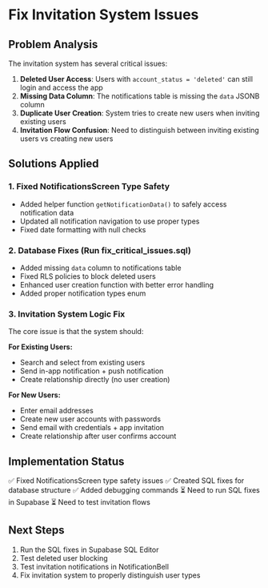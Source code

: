 # Fix Invitation System Issues

## Problem Analysis

The invitation system has several critical issues:

1. **Deleted User Access**: Users with `account_status = 'deleted'` can still login and access the app
2. **Missing Data Column**: The notifications table is missing the `data` JSONB column
3. **Duplicate User Creation**: System tries to create new users when inviting existing users
4. **Invitation Flow Confusion**: Need to distinguish between inviting existing users vs creating new users

## Solutions Applied

### 1. Fixed NotificationsScreen Type Safety
- Added helper function `getNotificationData()` to safely access notification data
- Updated all notification navigation to use proper types
- Fixed date formatting with null checks

### 2. Database Fixes (Run fix_critical_issues.sql)
- Added missing `data` column to notifications table
- Fixed RLS policies to block deleted users
- Enhanced user creation function with better error handling
- Added proper notification types enum

### 3. Invitation System Logic Fix

The core issue is that the system should:

**For Existing Users:**
- Search and select from existing users
- Send in-app notification + push notification
- Create relationship directly (no user creation)

**For New Users:**
- Enter email addresses
- Create new user accounts with passwords
- Send email with credentials + app invitation
- Create relationship after user confirms account

## Implementation Status

✅ Fixed NotificationsScreen type safety issues
✅ Created SQL fixes for database structure
✅ Added debugging commands
⏳ Need to run SQL fixes in Supabase
⏳ Need to test invitation flows

## Next Steps

1. Run the SQL fixes in Supabase SQL Editor
2. Test deleted user blocking
3. Test invitation notifications in NotificationBell
4. Fix invitation system to properly distinguish user types
